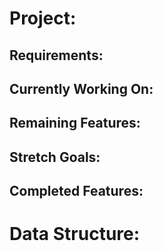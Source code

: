 # Project:



## Requirements:



## Currently Working On:



## Remaining Features:



## Stretch Goals:



## Completed Features:



# Data Structure:
